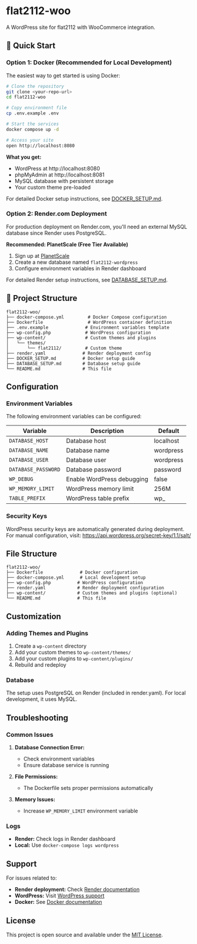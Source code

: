 # flat2112-woo

A WordPress site for flat2112 with WooCommerce integration.

## 🚀 Quick Start

### Option 1: Docker (Recommended for Local Development)

The easiest way to get started is using Docker:

```bash
# Clone the repository
git clone <your-repo-url>
cd flat2112-woo

# Copy environment file
cp .env.example .env

# Start the services
docker compose up -d

# Access your site
open http://localhost:8080
```

**What you get:**
- WordPress at http://localhost:8080
- phpMyAdmin at http://localhost:8081
- MySQL database with persistent storage
- Your custom theme pre-loaded

For detailed Docker setup instructions, see [DOCKER_SETUP.md](DOCKER_SETUP.md).

### Option 2: Render.com Deployment

For production deployment on Render.com, you'll need an external MySQL database since Render uses PostgreSQL.

**Recommended: PlanetScale (Free Tier Available)**

1. Sign up at [PlanetScale](https://planetscale.com/)
2. Create a new database named `flat2112-wordpress`
3. Configure environment variables in Render dashboard

For detailed Render setup instructions, see [DATABASE_SETUP.md](DATABASE_SETUP.md).

## 📁 Project Structure

```
flat2112-woo/
├── docker-compose.yml         # Docker Compose configuration
├── Dockerfile                 # WordPress container definition
├── .env.example              # Environment variables template
├── wp-config.php             # WordPress configuration
├── wp-content/               # Custom themes and plugins
│   └── themes/
│       └── flat2112/         # Custom theme
├── render.yaml              # Render deployment config
├── DOCKER_SETUP.md          # Docker setup guide
├── DATABASE_SETUP.md        # Database setup guide
└── README.md                # This file
```

## Configuration

### Environment Variables

The following environment variables can be configured:

| Variable | Description | Default |
|----------|-------------|---------|
| `DATABASE_HOST` | Database host | localhost |
| `DATABASE_NAME` | Database name | wordpress |
| `DATABASE_USER` | Database user | wordpress |
| `DATABASE_PASSWORD` | Database password | password |
| `WP_DEBUG` | Enable WordPress debugging | false |
| `WP_MEMORY_LIMIT` | WordPress memory limit | 256M |
| `TABLE_PREFIX` | WordPress table prefix | wp_ |

### Security Keys

WordPress security keys are automatically generated during deployment. For manual configuration, visit:
https://api.wordpress.org/secret-key/1.1/salt/

## File Structure

```
flat2112-woo/
├── Dockerfile              # Docker configuration
├── docker-compose.yml      # Local development setup
├── wp-config.php          # WordPress configuration
├── render.yaml            # Render deployment configuration
├── wp-content/            # Custom themes and plugins (optional)
└── README.md              # This file
```

## Customization

### Adding Themes and Plugins

1. Create a `wp-content` directory
2. Add your custom themes to `wp-content/themes/`
3. Add your custom plugins to `wp-content/plugins/`
4. Rebuild and redeploy

### Database

The setup uses PostgreSQL on Render (included in render.yaml). For local development, it uses MySQL.

## Troubleshooting

### Common Issues

1. **Database Connection Error:**
   - Check environment variables
   - Ensure database service is running

2. **File Permissions:**
   - The Dockerfile sets proper permissions automatically

3. **Memory Issues:**
   - Increase `WP_MEMORY_LIMIT` environment variable

### Logs

- **Render:** Check logs in Render dashboard
- **Local:** Use `docker-compose logs wordpress`

## Support

For issues related to:
- **Render deployment:** Check [Render documentation](https://render.com/docs)
- **WordPress:** Visit [WordPress support](https://wordpress.org/support/)
- **Docker:** See [Docker documentation](https://docs.docker.com/)

## License

This project is open source and available under the [MIT License](LICENSE).